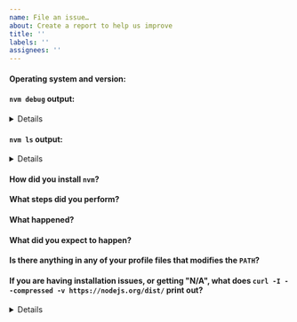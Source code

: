 ```yaml
---
name: File an issue…
about: Create a report to help us improve
title: ''
labels: ''
assignees: ''
---
```


<!-- Thank you for being interested in nvm! Please help us by filling out the following form if you‘re having trouble. If you have a feature request, or some other question, please feel free to clear out the form. Thanks! -->

#### Operating system and version:

#### `nvm debug` output:

<details>
<!-- do not delete the following blank line -->

```sh

```

</details>

#### `nvm ls` output:

<details>
<!-- do not delete the following blank line -->

```sh

```

</details>

#### How did you install `nvm`?

<!-- (e.g. install script in readme, Homebrew) -->

#### What steps did you perform?

#### What happened?

#### What did you expect to happen?

#### Is there anything in any of your profile files that modifies the `PATH`?

<!--  (e.g. `.bashrc`, `.bash_profile`, `.zshrc`, etc) -->

<!-- Please remove the following section if it does not apply to you -->

#### If you are having installation issues, or getting "N/A", what does `curl -I --compressed -v https://nodejs.org/dist/` print out?

<details>
<!-- do not delete the following blank line -->

```sh

```

</details>
